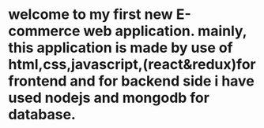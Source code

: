 # welcome to my first new E-commerce web application. mainly, this application is made by use of html,css,javascript,(react&redux)for frontend and for backend side i have used nodejs and mongodb for database.
